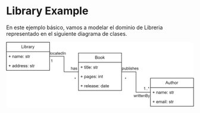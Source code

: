 # Library Example

En este ejemplo básico, vamos a modelar el dominio de Libreria representado en el siguiente diagrama de clases.

![image](https://github.com/BESSER-PEARL/BESSER-examples/blob/main/examples/library/library_class_diagram.jpg)